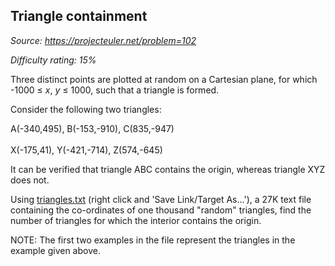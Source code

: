 Triangle containment
--------------------

*Source: https://projecteuler.net/problem=102*


*Difficulty rating: 15%*

Three distinct points are plotted at random on a Cartesian plane, for
which -1000 ≤ *x*, *y* ≤ 1000, such that a triangle is formed.

Consider the following two triangles:

A(-340,495), B(-153,-910), C(835,-947)\
\
 X(-175,41), Y(-421,-714), Z(574,-645)

It can be verified that triangle ABC contains the origin, whereas
triangle XYZ does not.

Using [triangles.txt](project/resources/p102_triangles.txt) (right click
and 'Save Link/Target As...'), a 27K text file containing the
co-ordinates of one thousand "random" triangles, find the number of
triangles for which the interior contains the origin.

NOTE: The first two examples in the file represent the triangles in the
example given above.
